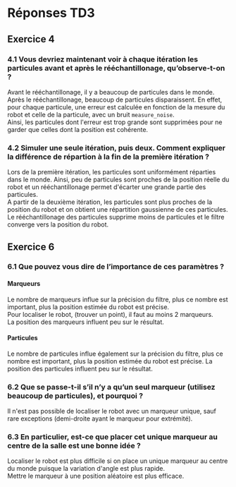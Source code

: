 # Réponses TD3
## Exercice 4
### 4.1 Vous devriez maintenant voir à chaque itération les particules avant et après le rééchantillonage, qu’observe-t-on ?
Avant le rééchantillonage, il y a beaucoup de particules dans le monde. Après le rééchantillonage, beaucoup de particules disparaissent. En effet, pour chaque particule, une erreur est calculée en fonction de la mesure du robot et celle de la particule, avec un bruit `measure_noise`.  
Ainsi, les particules dont l'erreur est trop grande sont supprimées pour ne garder que celles dont la position est cohérente.

### 4.2 Simuler une seule itération, puis deux. Comment expliquer la différence de répartion à la fin de la première itération ?
Lors de la première itération, les particules sont uniformément réparties dans le monde. Ainsi, peu de particules sont proches de la position réelle du robot et un rééchantillonage permet d'écarter une grande partie des particules.  
A partir de la deuxième itération, les particules sont plus proches de la position du robot et on obtient une répartition gaussienne de ces particules. Le rééchantillonage des particules supprime moins de particules et le filtre converge vers la position du robot.



## Exercice 6
### 6.1 Que pouvez vous dire de l’importance de ces paramètres ?

#### Marqueurs
Le nombre de marqueurs influe sur la précision du filtre, plus ce nombre est important, plus la position estimée du robot est précise.   
Pour localiser le robot, (trouver un point), il faut au moins 2 marqueurs.  
La position des marqueurs influent peu sur le résultat.


#### Particules
Le nombre de particules influe également sur la précision du filtre, plus ce nombre est important, plus la position estimée du robot est précise.
La position des particules influent peu sur le résultat.

### 6.2 Que se passe-t-il s’il n’y a qu’un seul marqueur (utilisez beaucoup de particules), et pourquoi ?
Il n'est pas possible de localiser le robot avec un marqueur unique, sauf rare exceptions (demi-droite ayant le marqueur pour extrémité).

### 6.3 En particulier, est-ce que placer cet unique marqueur au centre de la salle est une bonne idée ?
Localiser le robot est plus difficile si on place un unique marqueur au centre du monde puisque la variation d'angle est plus rapide.  
Mettre le marqueur à une position aléatoire est plus efficace.
